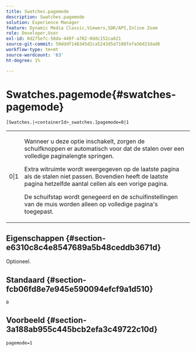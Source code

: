 ```yaml
---
title: Swatches.pagemode
description: Swatches.pagemode
solution: Experience Manager
feature: Dynamic Media Classic,Viewers,SDK/API,Inline Zoom
role: Developer,User
exl-id: 0d275efc-58da-449f-a782-0ddc152ca821
source-git-commit: 50dddf148345d2ca5243d5d7108fefa56d23dad6
workflow-type: tm+mt
source-wordcount: '63'
ht-degree: 1%

---
```


# Swatches.pagemode{#swatches-pagemode}

`[Swatches.|<containerId>_swatches.]pagemode=0|1`

<table id="table_52306D2150BC4EE2BD4CE4C718E96CC0"> 
 <tbody> 
  <tr> 
   <td colname="col1"> <p> <span class="codeph"> 0|1 </span> </p> </td> 
   <td colname="col2"> <p> Wanneer u deze optie inschakelt, zorgen de schuifknoppen er automatisch voor dat de stalen over een volledige paginalengte springen. </p> <p>Extra witruimte wordt weergegeven op de laatste pagina als de stalen niet passen. Bovendien heeft de laatste pagina hetzelfde aantal cellen als een vorige pagina. </p> <p>De schuifstap wordt genegeerd en de schuifinstellingen van de muis worden alleen op volledige pagina's toegepast. </p> </td> 
  </tr> 
 </tbody> 
</table>

## Eigenschappen {#section-e6310c8c4e8547689a5b48ceddb3671d}

Optioneel.

## Standaard {#section-fcb06fd8e7e945e590094efcf9a1d510}

`0`

## Voorbeeld {#section-3a188ab955c445bcb2efa3c49722c10d}

`pagemode=1`
